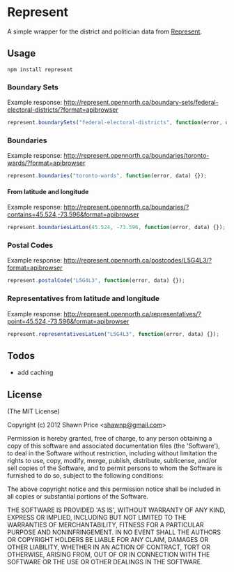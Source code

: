 # Represent

A simple wrapper for the district and politician data from [Represent](http://represent.opennorth.ca/).

## Usage

```
npm install represent
```

### Boundary Sets

Example response: http://represent.opennorth.ca/boundary-sets/federal-electoral-districts/?format=apibrowser

```javascript
represent.boundarySets("federal-electoral-districts", function(error, data) {});
```

### Boundaries

Example response: http://represent.opennorth.ca/boundaries/toronto-wards/?format=apibrowser

```javascript
represent.boundaries("toronto-wards", function(error, data) {});
```

#### From latitude and longitude

Example response: http://represent.opennorth.ca/boundaries/?contains=45.524,-73.596&format=apibrowser

```javascript
represent.boundariesLatLon(45.524, -73.596, function(error, data) {});
```

### Postal Codes

Example response: http://represent.opennorth.ca/postcodes/L5G4L3/?format=apibrowser

```javascript
represent.postalCode("L5G4L3", function(error, data) {});
```

### Representatives from latitude and longitude

Example response: http://represent.opennorth.ca/representatives/?point=45.524,-73.596&format=apibrowser

```javascript
represent.representativesLatLon("L5G4L3", function(error, data) {});
```

## Todos

* add caching

## License

(The MIT License)

Copyright (c) 2012 Shawn Price &lt;shawnp@gmail.com&gt;

Permission is hereby granted, free of charge, to any person obtaining a copy of this software and associated documentation files (the 'Software'), to deal in the Software without restriction, including without limitation the rights to use, copy, modify, merge, publish, distribute, sublicense, and/or sell copies of the Software, and to permit persons to whom the Software is furnished to do so, subject to the following conditions:

The above copyright notice and this permission notice shall be included in all copies or substantial portions of the Software.

THE SOFTWARE IS PROVIDED 'AS IS', WITHOUT WARRANTY OF ANY KIND, EXPRESS OR IMPLIED, INCLUDING BUT NOT LIMITED TO THE WARRANTIES OF MERCHANTABILITY, FITNESS FOR A PARTICULAR PURPOSE AND NONINFRINGEMENT. IN NO EVENT SHALL THE AUTHORS OR COPYRIGHT HOLDERS BE LIABLE FOR ANY CLAIM, DAMAGES OR OTHER LIABILITY, WHETHER IN AN ACTION OF CONTRACT, TORT OR OTHERWISE, ARISING FROM, OUT OF OR IN CONNECTION WITH THE SOFTWARE OR THE USE OR OTHER DEALINGS IN THE SOFTWARE.
